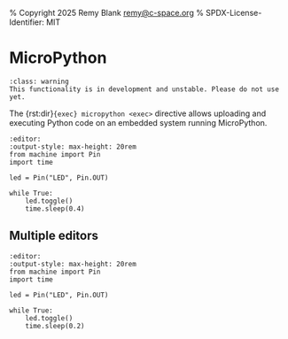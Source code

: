 % Copyright 2025 Remy Blank <remy@c-space.org>
% SPDX-License-Identifier: MIT

# MicroPython

```{admonition} Work-in-progress
:class: warning
This functionality is in development and unstable. Please do not use yet.
```

The {rst:dir}`{exec} micropython <exec>` directive allows uploading and
executing Python code on an embedded system running MicroPython.

```{exec} micropython
:editor:
:output-style: max-height: 20rem
from machine import Pin
import time

led = Pin("LED", Pin.OUT)

while True:
    led.toggle()
    time.sleep(0.4)
```

## Multiple editors

```{exec} micropython
:editor:
:output-style: max-height: 20rem
from machine import Pin
import time

led = Pin("LED", Pin.OUT)

while True:
    led.toggle()
    time.sleep(0.2)
```

